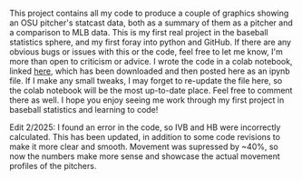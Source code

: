 This project contains all my code to produce a couple of graphics showing an OSU pitcher's statcast data, both as a summary of them as a pitcher and a comparison to MLB data. This is my first real project in the baseball statistics sphere, and my first foray into python and GitHub. If there are any obvious bugs or issues with this or the code, feel free to let me know, I'm more than open to criticism or advice. I wrote the code in a colab notebook, linked [here](https://colab.research.google.com/drive/1GFsQq0Icwiyv-d6zbkNsy1HB6glWCI47?usp=sharing), which has been downloaded and then posted here as an ipynb file. If I make any small tweaks, I may forget to re-update the file here, so the colab notebook will be the most up-to-date place. Feel free to comment there as well. I hope you enjoy seeing me work through my first project in baseball statistics and learning to code!

Edit 2/2025: I found an error in the code, so IVB and HB were incorrectly calculated. This has been updated, in addition to some code revisions to make it more clear and smooth. Movement was supressed by ~40%, so now the numbers make more sense and showcase the actual movement profiles of the pitchers.
